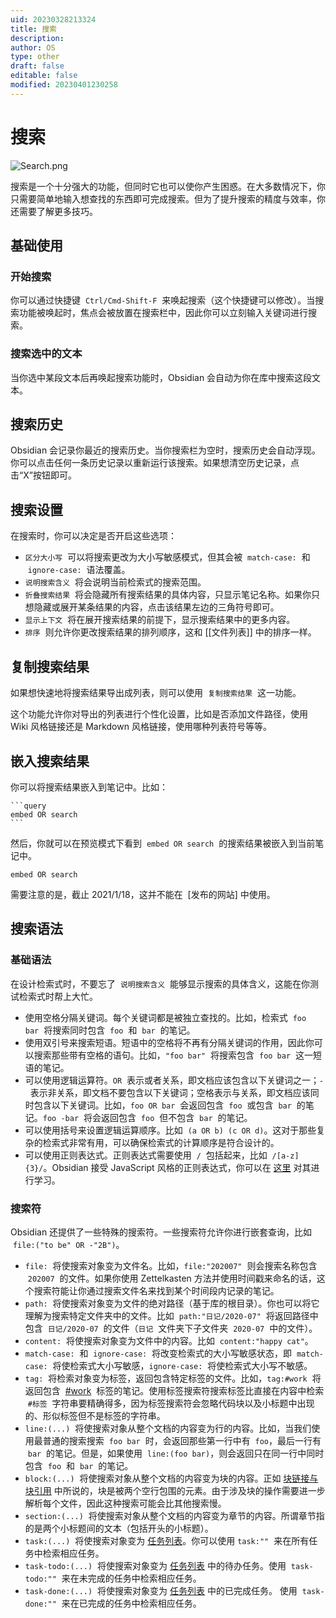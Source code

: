```yaml
---
uid: 20230328213324
title: 搜索
description: 
author: OS
type: other
draft: false
editable: false
modified: 20230401230258
---
```


# 搜索

![Search.png](https://s1.vika.cn/space/2023/03/15/b3e6b41187d642efb57848c68dcdb332)

搜索是一个十分强大的功能，但同时它也可以使你产生困惑。在大多数情况下，你只需要简单地输入想查找的东西即可完成搜索。但为了提升搜索的精度与效率，你还需要了解更多技巧。

## 基础使用

### 开始搜索

你可以通过快捷键  `Ctrl/Cmd-Shift-F`  来唤起搜索（这个快捷键可以修改）。当搜索功能被唤起时，焦点会被放置在搜索栏中，因此你可以立刻输入关键词进行搜索。

### 搜索选中的文本

当你选中某段文本后再唤起搜索功能时，Obsidian 会自动为你在库中搜索这段文本。

## 搜索历史

Obsidian 会记录你最近的搜索历史。当你搜索栏为空时，搜索历史会自动浮现。你可以点击任何一条历史记录以重新运行该搜索。如果想清空历史记录，点击“X”按钮即可。

## 搜索设置

在搜索时，你可以决定是否开启这些选项：

- `区分大小写`  可以将搜索更改为大小写敏感模式，但其会被  `match-case:`  和  `ignore-case:`  语法覆盖。
- `说明搜索含义`  将会说明当前检索式的搜索范围。
- `折叠搜索结果`  将会隐藏所有搜索结果的具体内容，只显示笔记名称。如果你只想隐藏或展开某条结果的内容，点击该结果左边的三角符号即可。
- `显示上下文`  将在展开搜索结果的前提下，显示搜索结果中的更多内容。
- `排序`  则允许你更改搜索结果的排列顺序，这和 [[文件列表]] 中的排序一样。

## 复制搜索结果

如果想快速地将搜索结果导出成列表，则可以使用  `复制搜索结果`  这一功能。

这个功能允许你对导出的列表进行个性化设置，比如是否添加文件路径，使用 Wiki 风格链接还是 Markdown 风格链接，使用哪种列表符号等等。

## 嵌入搜索结果

你可以将搜索结果嵌入到笔记中。比如：

````
```query
embed OR search
```
````

然后，你就可以在预览模式下看到  `embed OR search`  的搜索结果被嵌入到当前笔记中。

```query
embed OR search
```

需要注意的是，截止 2021/1/18，这并不能在  [发布的网站] 中使用。

## 搜索语法

### 基础语法

在设计检索式时，不要忘了  `说明搜索含义`  能够显示搜索的具体含义，这能在你测试检索式时帮上大忙。

- 使用空格分隔关键词。每个关键词都是被独立查找的。比如，检索式  `foo bar`  将搜索同时包含  `foo`  和  `bar`  的笔记。
- 使用双引号来搜索短语。短语中的空格将不再有分隔关键词的作用，因此你可以搜索那些带有空格的语句。比如，`"foo bar"`  将搜索包含  `foo bar`  这一短语的笔记。
- 可以使用逻辑运算符。`OR`  表示或者关系，即文档应该包含以下关键词之一；`-`  表示非关系，即文档不要包含以下关键词；空格表示与关系，即文档应该同时包含以下关键词。比如，`foo OR bar`  会返回包含  `foo`  或包含  `bar`  的笔记。`foo -bar`  将会返回包含  `foo`  但不包含  `bar`  的笔记。
- 可以使用括号来设置逻辑运算顺序。比如  `(a OR b) (c OR d)`。这对于那些复杂的检索式非常有用，可以确保检索式的计算顺序是符合设计的。
- 可以使用正则表达式。正则表达式需要使用  `/`  包括起来，比如  `/[a-z]{3}/`。Obsidian 接受 JavaScript 风格的正则表达式，你可以在 [这里](https://developer.mozilla.org/en-US/docs/Web/JavaScript/Guide/Regular_Expressions) 对其进行学习。

### 搜索符

Obsidian 还提供了一些特殊的搜索符。一些搜索符允许你进行嵌套查询，比如  `file:("to be" OR -"2B")`。

- `file:`  将使搜索对象变为文件名。比如，`file:"202007"`  则会搜索名称包含  `202007`  的文件。如果你使用 Zettelkasten 方法并使用时间戳来命名的话，这个搜索符能让你通过搜索文件名来找到某个时间段内记录的笔记。
- `path:`  将使搜索对象变为文件的绝对路径（基于库的根目录）。你也可以将它理解为搜索特定文件夹中的文件。比如  `path:"日记/2020-07"`  将返回路径中包含  `日记/2020-07`  的文件（`日记`  文件夹下子文件夹  `2020-07`  中的文件）。
- `content:`  将使搜索对象变为文件中的内容。比如  `content:"happy cat"`。
- `match-case:`  和  `ignore-case:`  将改变检索式的大小写敏感状态，即  `match-case:`  将使检索式大小写敏感，`ignore-case:`  将使检索式大小写不敏感。
- `tag:`  将检索对象变为标签，返回包含特定标签的文件。比如，`tag:#work`  将返回包含  [#work](https://publish.obsidian.md/#work)  标签的笔记。使用标签搜索符搜索标签比直接在内容中检索  `#标签`  字符串要精确得多，因为标签搜索符会忽略代码块以及小标题中出现的、形似标签但不是标签的字符串。
- `line:(...)`  将使搜索对象从整个文档的内容变为行的内容。比如，当我们使用最普通的搜索搜索  `foo bar`  时，会返回那些第一行中有  `foo`，最后一行有  `bar`  的笔记。但是，如果使用  `line:(foo bar)`，则会返回只在同一行中同时包含  `foo`  和  `bar`  的笔记。
- `block:(...)`  将使搜索对象从整个文档的内容变为块的内容。正如 [块链接与块引用](https://publish.obsidian.md/help-zh/%E4%BD%BF%E7%94%A8%E6%8C%87%E5%8D%97/%E5%9D%97%E9%93%BE%E6%8E%A5%E4%B8%8E%E5%9D%97%E5%BC%95%E7%94%A8) 中所说的，块是被两个空行包围的元素。由于涉及块的操作需要进一步解析每个文件，因此这种搜索可能会比其他搜索慢。
- `section:(...)`  将使搜索对象从整个文档的内容变为章节的内容。所谓章节指的是两个小标题间的文本（包括开头的小标题）。
- `task:(...)`  将使搜索对象变为 [任务列表](https://publish.obsidian.md/help-zh/%E4%BD%BF%E7%94%A8%E6%8C%87%E5%8D%97/%E6%A0%BC%E5%BC%8F%E5%8C%96%E4%BD%A0%E7%9A%84%E7%AC%94%E8%AE%B0#%E4%BB%BB%E5%8A%A1%E5%88%97%E8%A1%A8)。你可以使用 `task:""`  来在所有任务中检索相应任务。
- `task-todo:(...)`  将使搜索对象变为 [任务列表](https://publish.obsidian.md/help-zh/%E4%BD%BF%E7%94%A8%E6%8C%87%E5%8D%97/%E6%A0%BC%E5%BC%8F%E5%8C%96%E4%BD%A0%E7%9A%84%E7%AC%94%E8%AE%B0#%E4%BB%BB%E5%8A%A1%E5%88%97%E8%A1%A8) 中的待办任务。使用  `task-todo:""`  来在未完成的任务中检索相应任务。
- `task-done:(...)`  将使搜索对象变为 [任务列表](https://publish.obsidian.md/help-zh/%E4%BD%BF%E7%94%A8%E6%8C%87%E5%8D%97/%E6%A0%BC%E5%BC%8F%E5%8C%96%E4%BD%A0%E7%9A%84%E7%AC%94%E8%AE%B0#%E4%BB%BB%E5%8A%A1%E5%88%97%E8%A1%A8) 中的已完成任务。 使用  `task-done:""`  来在已完成的任务中检索相应任务。
